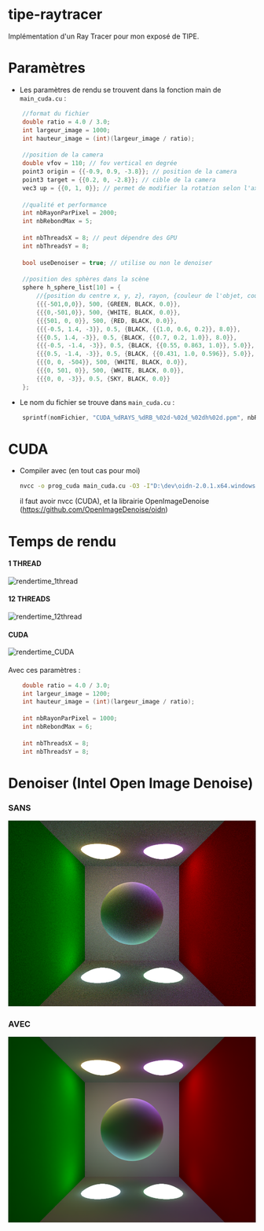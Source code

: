 # tipe-raytracer
Implémentation d'un Ray Tracer pour mon exposé de TIPE.

# Paramètres
- Les paramètres de rendu se trouvent dans la fonction main de `main_cuda.cu` :

```C
    //format du fichier
    double ratio = 4.0 / 3.0;
    int largeur_image = 1000;
    int hauteur_image = (int)(largeur_image / ratio);

    //position de la camera
    double vfov = 110; // fov vertical en degrée
    point3 origin = {{-0.9, 0.9, -3.8}}; // position de la camera
    point3 target = {{0.2, 0, -2.8}}; // cible de la camera
    vec3 up = {{0, 1, 0}}; // permet de modifier la rotation selon l'axe z ({{0, 1, 0}} pour horizontal)

    //qualité et performance
    int nbRayonParPixel = 2000;
    int nbRebondMax = 5;
    
    int nbThreadsX = 8; // peut dépendre des GPU
    int nbThreadsY = 8; 

    bool useDenoiser = true; // utilise ou non le denoiser

    //position des sphères dans la scène
    sphere h_sphere_list[10] = {
        //{position du centre x, y, z}, rayon, {couleur de l'objet, couleur d'emission, force d'emission}
        {{{-501,0,0}}, 500, {GREEN, BLACK, 0.0}},                 
        {{{0,-501,0}}, 500, {WHITE, BLACK, 0.0}},                 
        {{{501, 0, 0}}, 500, {RED, BLACK, 0.0}},                  
        {{{-0.5, 1.4, -3}}, 0.5, {BLACK, {{1.0, 0.6, 0.2}}, 8.0}},   
        {{{0.5, 1.4, -3}}, 0.5, {BLACK, {{0.7, 0.2, 1.0}}, 8.0}},   
        {{{-0.5, -1.4, -3}}, 0.5, {BLACK, {{0.55, 0.863, 1.0}}, 5.0}},   
        {{{0.5, -1.4, -3}}, 0.5, {BLACK, {{0.431, 1.0, 0.596}}, 5.0}},   
        {{{0, 0, -504}}, 500, {WHITE, BLACK, 0.0}},               
        {{{0, 501, 0}}, 500, {WHITE, BLACK, 0.0}},                
        {{{0, 0, -3}}, 0.5, {SKY, BLACK, 0.0}}                    
    };
```

- Le nom du fichier se trouve dans `main_cuda.cu` :

```C
    sprintf(nomFichier, "CUDA_%dRAYS_%dRB_%02d-%02d_%02dh%02d.ppm", nbRayonParPixel, nbRebondMax-1, temps->tm_mday, temps->tm_mon + 1, temps->tm_hour, temps->tm_min);
```

# CUDA

- Compiler avec (en tout cas pour moi)
  ```sh
  nvcc -o prog_cuda main_cuda.cu -O3 -I"D:\dev\oidn-2.0.1.x64.windows\include" -L"D:\dev\oidn-2.0.1.x64.windows\lib" -lOpenImageDenoise
  ```
  il faut avoir nvcc (CUDA), et la librairie OpenImageDenoise (https://github.com/OpenImageDenoise/oidn)

# Temps de rendu
#### 1 THREAD
![rendertime_1thread](https://i.ibb.co/WffpFp7/1-THREADS-render-time-norm.png)


#### 12 THREADS
![rendertime_12thread](https://i.ibb.co/WsfwrTr/12-THREADS-render-time-norm.png)


#### CUDA
![rendertime_CUDA](https://i.ibb.co/v1Mfs5H/CUDA-render-time-norm.png)


####
Avec ces paramètres : 
```C
    double ratio = 4.0 / 3.0;
    int largeur_image = 1200;
    int hauteur_image = (int)(largeur_image / ratio);

    int nbRayonParPixel = 1000;
    int nbRebondMax = 6;
    
    int nbThreadsX = 8;
    int nbThreadsY = 8; 
```

# Denoiser (Intel Open Image Denoise)

### SANS
![without](https://github.com/xelema/tipe-raytracer/blob/0c561730cfbd47d421efb32ebc1d42bd2efc005f/results/without_denoiser2_2000RAYS_5RB_13-07_00h24.png)

### AVEC
![with](https://github.com/xelema/tipe-raytracer/blob/0c561730cfbd47d421efb32ebc1d42bd2efc005f/results/with_denoiser2_2000RAYS_5RB_13-07_00h21.png)

